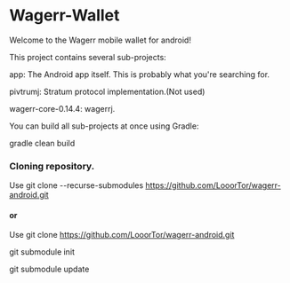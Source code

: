 # Wagerr-Wallet

Welcome to the Wagerr mobile wallet for android!


This project contains several sub-projects:

app: The Android app itself. This is probably what you're searching for.

pivtrumj: Stratum protocol implementation.(Not used)

wagerr-core-0.14.4: wagerrj.

You can build all sub-projects at once using Gradle:

gradle clean build


### Cloning repository.

Use git clone --recurse-submodules https://github.com/LooorTor/wagerr-android.git
  
#### or

Use git clone https://github.com/LooorTor/wagerr-android.git
  
git submodule init

git submodule update
